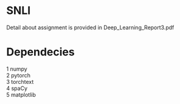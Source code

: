 # SNLI
Detail about assignment is provided in Deep_Learning_Report3.pdf

# Dependecies
1 numpy  
2 pytorch  
3 torchtext  
4 spaCy  
5 matplotlib  
